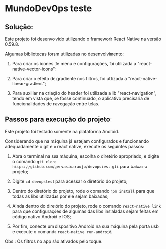 # MundoDevOps teste

## Solução:

Este projeto foi desenvolvido utilizando o framework React Native na versão 0.59.8.

Algumas bibliotecas foram utilizadas no desenvolvimento:

1. Para criar os ícones de menu e configurações, foi utilizada a "react-native-vector-icons";

2. Para criar o efeito de gradiente nos filtros, foi utilizada a "react-native-linear-gradient";

3. Para auxiliar na criação do header foi utilizada a lib "react-navigation", tendo em vista que, se fosse continuado, o aplicativo precisaria de funcionalidades de navegação entre telas.

## Passos para execução do projeto:

Este projeto foi testado somente na plataforma Android.

Considerando que na máquina já estejam configurados e funcionando adequadamente o git e o react native, execute os seguintes passos:

1. Abra o terminal na sua máquina, escolha o diretório apropriado, e digite o comando `git clone https://github.com/gervasioaraujo/devopstest.git` para baixar o projeto;

2. Digite `cd devopstest` para acessar o diretório do projeto;

3. Dentro do diretório do projeto, rode o comando `npm install` para que todas as libs utilizadas por ele sejam baixadas;

4. Ainda dentro do diretório do projeto, rode o comando `react-native link` para que configurações de algumas das libs instaladas sejam feitas em código nativo Android e IOS;

5. Por fim, conecte um dispositivo Android na sua máquina pela porta usb e execute o comando `react-native run-android`.

Obs.: Os filtros no app são ativados pelo toque.